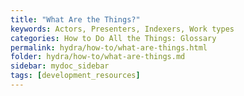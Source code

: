 ```yaml
---
title: "What Are the Things?"
keywords: Actors, Presenters, Indexers, Work types
categories: How to Do All the Things: Glossary
permalink: hydra/how-to/what-are-things.html
folder: hydra/how-to/what-are-things.md
sidebar: mydoc_sidebar
tags: [development_resources]
---
```

